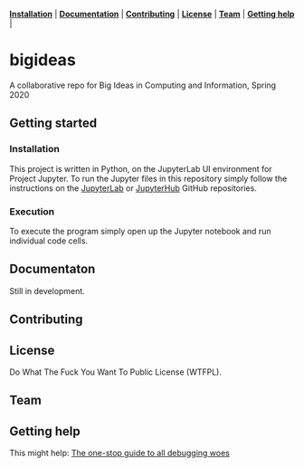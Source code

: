 **[Installation](#installation)** |
**[Documentation](#documentation)** |
**[Contributing](#contributing)** |
**[License](#license)** |
**[Team](#team)** |
**[Getting help](#getting-help)** |

# bigideas
A collaborative repo for Big Ideas in Computing and Information, Spring 2020

## Getting started

### Installation
This project is written in Python, on the JupyterLab UI environment for Project Jupyter. To run the Jupyter files in this repository simply follow the instructions on the <a href="https://github.com/jupyterlab/jupyterlab/">JupyterLab</a> or <a href="https://github.com/jupyterhub/jupyterhub">JupyterHub</a> GitHub repositories.

### Execution
To execute the program simply open up the Jupyter notebook and run individual code cells.

## Documentaton
Still in development.

## Contributing

## License
Do What The Fuck You Want To Public License (WTFPL).

## Team

## Getting help
This might help: <a href="https://www.amazon.com/s?k=rubber+ducky&ref=nb_sb_noss_1">The one-stop guide to all debugging woes</a>